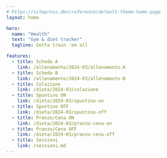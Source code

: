 ```yaml
---
# https://vitepress.dev/reference/default-theme-home-page
layout: home

hero:
  name: "Health"
  text: "Gym & diet tracker"
  tagline: Gotta train 'em all

features:
  - title: Scheda A
    link: /allenamento/2024-03/allenamento-A
  - title: Scheda B
    link: /allenamento/2024-03/allenamento-B
  - title: Colazione
    link: /dieta/2024-03/colazione
  - title: Spuntino ON
    link: /dieta/2024-03/spuntino-on
  - title: Spuntino OFF
    link: /dieta/2024-03/spuntino-off
  - title: Pranzo/Cena ON
    link: /dieta/2024-03/pranzo-cena-on
  - title: Pranzo/Cena OFF
    link: /dieta/2024-03/pranzo-cena-off
  - title: Sessioni
    link: /sessioni.md
---
```

